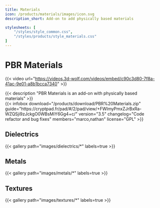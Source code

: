 ```yaml
---
title: Materials
icon: /products/materials/images/icon.svg
description_short: Add-on to add physically based materials

stylesheets: [
    "/styles/style_common.css",
    "/styles/products/style_materials.css"
]
---
```


# PBR Materials

{{< video url="https://videos.3d-wolf.com/videos/embed/c90c3d80-7f8a-41ac-9e01-a8b1bcca7340" >}}

<div class="space"></div>

<div class="halfpage">
    <div class="column">
	{{< description "PBR Materials is an add-on with physically based materials" >}}
    </div>
    <div class="column">
	{{< infobox
	    download="/products/download/PBR%20Materials.zip"
	    guide="https://cryptpad.fr/pad/#/2/pad/view/+FWImyPmxZJrBxRa-WZQSji9zJckgO0WBsMiY6Gg4+c/"
	    version="3.5"
	    changelog="Code refactor and bug fixes"
	    members="marco,nathan"
	    license="GPL"
	>}}
    </div>
</div>

<div class="space"></div>

## Dielectrics
{{< gallery path="images/dielectrics/*" labels=true >}}

<div class="space"></div>

## Metals
{{< gallery path="images/metals/*" labels=true >}}

<div class="space"></div>

## Textures
{{< gallery path="images/textures/*" labels=true >}}
